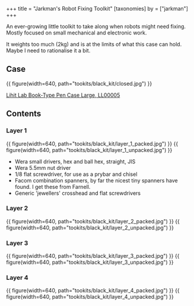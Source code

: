 +++
title = "Jarkman's Robot Fixing Toolkit"
[taxonomies]
by = ["jarkman"]
+++

An ever-growing little toolkit to take along when robots might need fixing. Mostly focused on small mechanical and electronic work. 

It weights too much (2kg) and is at the limits of what this case can hold. Maybe I need to rationalise it a bit.

## Case

{{ figure(width=640, path="tookits/black_kit/closed.jpg") }}

[Lihit Lab Book-Type Pen Case Large, LL00005](https://cultpens.com/products/lihit-lab-triple-pen-case)


## Contents

### Layer 1

{{ figure(width=640, path="tookits/black_kit/layer_1_packed.jpg") }}
{{ figure(width=640, path="tookits/black_kit/layer_1_unpacked.jpg") }}

- Wera small drivers, hex and ball hex, straight, JIS
- Wera 5.5mm nut driver
- 1/8 flat screwdriver, for use as a prybar and chisel
- Facom combination spanners, by far the nicest tiny spanners have found. I get these from Farnell.
- Generic 'jewellers' crosshead and flat screwdrivers

### Layer 2

{{ figure(width=640, path="tookits/black_kit/layer_2_packed.jpg") }}
{{ figure(width=640, path="tookits/black_kit/layer_2_unpacked.jpg") }}


### Layer 3

{{ figure(width=640, path="tookits/black_kit/layer_3_packed.jpg") }}
{{ figure(width=640, path="tookits/black_kit/layer_3_unpacked.jpg") }}


### Layer 4

{{ figure(width=640, path="tookits/black_kit/layer_4_packed.jpg") }}
{{ figure(width=640, path="tookits/black_kit/layer_4_unpacked.jpg") }}